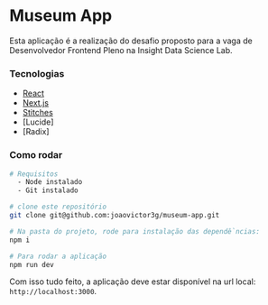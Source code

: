 # Museum App

Esta aplicação é a realização do desafio proposto para a vaga de Desenvolvedor Frontend Pleno na Insight Data Science Lab.

### Tecnologias

- [React](https://react.dev/)
- [Next.js](https://nextjs.org)
- [Stitches](https://stitches.dev/)
- [Lucide]
- [Radix]

### Como rodar

```bash
# Requisitos
  - Node instalado
  - Git instalado

# clone este repositório
git clone git@github.com:joaovictor3g/museum-app.git

# Na pasta do projeto, rode para instalação das dependềncias:
npm i

# Para rodar a aplicação
npm run dev
```

Com isso tudo feito, a aplicação deve estar disponível na url local: `http://localhost:3000`.
